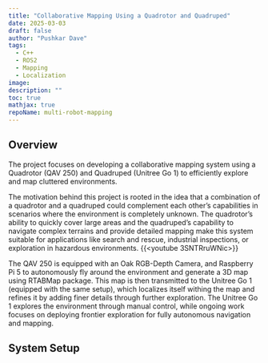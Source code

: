 ```yaml
---
title: "Collaborative Mapping Using a Quadrotor and Quadruped"
date: 2025-03-03
draft: false
author: "Pushkar Dave"
tags:
  - C++
  - ROS2
  - Mapping
  - Localization
image: 
description: ""
toc: true
mathjax: true
repoName: multi-robot-mapping
---
```

## Overview

The project focuses on developing a collaborative mapping system using a Quadrotor (QAV 250) and Quadruped (Unitree Go 1) to efficiently explore and map cluttered environments.
 
The motivation behind this project is rooted in the idea that a combination of a quadrotor and a quadruped could complement each other’s capabilities in scenarios where the environment is completely unknown. The quadrotor’s ability to quickly cover large areas and the quadruped’s capability to navigate complex terrains and provide detailed mapping make this system suitable for applications like search and rescue, industrial inspections, or exploration in hazardous environments.
{{<youtube 3SNTRruWNic>}}

The QAV 250 is equipped with an Oak RGB-Depth Camera, and Raspberry Pi 5 to autonomously fly around the environment and generate a 3D map using RTABMap package. This map is then transmitted to the Unitree Go 1 (equipped with the same setup), which localizes itself withing the map and refines it by adding finer details through further exploration. The Unitree Go 1 explores the environment through manual control, while ongoing work focuses on deploying frontier exploration for fully autonomous navigation and mapping.

## System Setup

